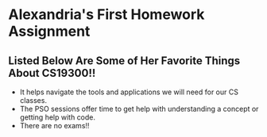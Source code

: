 # Alexandria's First Homework Assignment

## Listed Below Are Some of Her Favorite Things About CS19300!!





- It helps navigate the tools and applications we will need for our CS classes.
- The PSO sessions offer time to get help with understanding a concept or getting help with code.
- There are no exams!!



